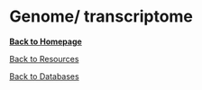 # Genome/ transcriptome

[**Back to Homepage**](index.md)

[Back to Resources](resources.md)

[Back to Databases](database.md)
